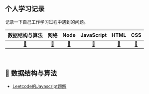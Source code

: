 ## 个人学习记录

记录一下自己工作学习过程中遇到的问题。

|         数据结构与算法         |        网络         |       Node       |       JavaScript       |         HTML         |       CSS       |
| :----------------------------: | :-----------------: | :--------------: | :--------------------: | :------------------: | :-------------: |
| [:memo:](#memo-数据结构与算法) | [:snail:](#network) | [:8ball:](#node) | [:shirt:](#javascript) | [:hamburger:](#html) | [:lemon:](#css) |

<br>

## :memo: 数据结构与算法

- [Leetcode的Javascript题解]( [https://github.com/GuYueJiaJie/blog/blob/master/%E7%AE%97%E6%B3%95%E4%B8%8E%E6%95%B0%E6%8D%AE%E7%BB%93%E6%9E%84/README.md](https://github.com/GuYueJiaJie/blog/blob/master/算法与数据结构/README.md) )
